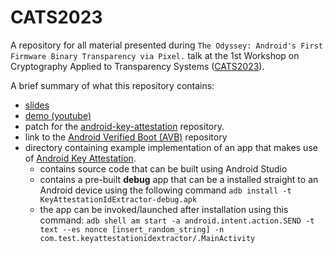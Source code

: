 # CATS2023
A repository for all material presented during `The Odyssey: Android's First Firmware Binary Transparency via Pixel.` talk at the 1st Workshop on Cryptography Applied to Transparency Systems ([CATS2023](https://catsworkshop.dev/program/)).

A brief summary of what this repository contains:
- [slides](https://docs.google.com/presentation/d/1FGEpyknEcqsjllEjNXN5I56c4BDSspFOlISKDIyj3gc/edit?usp=sharing&resourcekey=0-cQBC3P28CdYFsB2tvDIWPg)
- [demo (youtube)](https://youtu.be/r-Hpd3FvnT0)
- patch for the [android-key-attestation](https://github.com/google/android-key-attestation) repository.
- link to the [Android Verified Boot (AVB)](https://android.googlesource.com/platform/external/avb) repository
- directory containing example implementation of an app that makes use of [Android Key Attestation](https://developer.android.com/privacy-and-security/security-key-attestation).
  - contains source code that can be built using Android Studio
  - contains a pre-built **debug** app that can be a installed straight to an Android device using the following command `adb install -t KeyAttestationIdExtractor-debug.apk`
  - the app can be invoked/launched after installation using this command: `adb shell am start -a android.intent.action.SEND -t text --es nonce [insert_random_string] -n com.test.keyattestationidextractor/.MainActivity`
